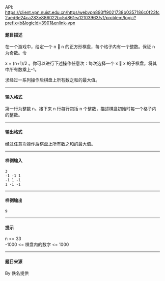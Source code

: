 API: https://client.vpn.nuist.edu.cn/https/webvpn893ff9021738b0357186c0f23fc2aed6e24ca283e886022bc5d861ea12f03963/v1/problem/logic?prefix=b&logicId=3901&enlink-vpn

#### 题目描述

在一个游戏中，给定一个 n  n 的正方形棋盘，每个格子内有一个整数。保证 n 为奇数。令

x = (n+1)/2 。你可以进行下述操作任意次：每次选择一个 x  x 的子棋盘，将其中所有数乘上-1。

求经过一系列操作后棋盘上所有数之和的最大值。

---

#### 输入格式

第一行为整数 n。接下来 n 行每行包括 n 个整数，描述棋盘初始时每一个格子内的整数。

---

#### 输出格式

经过任意次操作后棋盘上所有数之和的最大值。

---

#### 样例输入
```
3
-1 -1 1
-1 1 -1
1 -1 -1
```

---

#### 样例输出
```
9
```

---

#### 提示

n <= 33  
\-1000 <= 棋盘内的数字 <= 1000

---

#### 题目来源

By 佚名提供